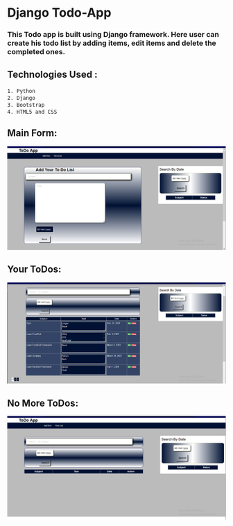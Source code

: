# Django Todo-App

### This Todo app is built using Django framework. Here user can create his todo list by adding items, edit items and delete the completed ones.

## Technologies Used :

    1. Python
    2. Django
    3. Bootstrap
    4. HTML5 and CSS


## Main Form:
![Form](https://github.com/anthony-ndegwa-dev/TodoApp-Django/blob/main/img/ToDOApp1.png)


## Your ToDos:
![Todos](https://github.com/anthony-ndegwa-dev/TodoApp-Django/blob/main/img/ToDOApp2.png)


## No More ToDos:
![alt text](https://github.com/anthony-ndegwa-dev/TodoApp-Django/blob/main/img/ToDOApp3.png)
